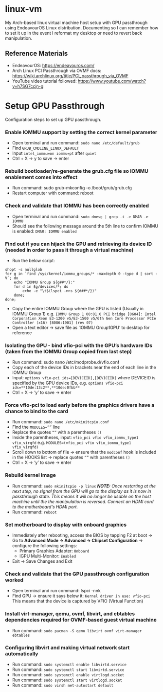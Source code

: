# linux-vm
My Arch-based linux virtual machine host setup with GPU passthrough using EndeavourOS Linux distribution. Documenting so I can remember how to set it up in the event I reformat my desktop or need to revert back manipulation.

## Reference Materials
- EndeavourOS: https://endeavouros.com/
- Arch Linux PCI Passthrough via OVMF docs: https://wiki.archlinux.org/title/PCI_passthrough_via_OVMF
- YouTube video tutorial followed: https://www.youtube.com/watch?v=h7SG7ccjn-g

# Setup GPU Passthrough
Configuration steps to set up GPU passthrough.

### Enable IOMMU support by setting the correct kernel parameter
- Open terminal and run command: `sudo nano /etc/default/grub`
- Find `GRUB_CMDLINE_LINUX_DEFAULT`
- Input `intel_iommu=on iommu=pt` after `quiet`
- Ctrl + X → y to save → enter

### Rebuild bootloader/re-generate the grub.cfg file so IOMMU enablement comes into effect
- Run command: sudo grub-mkconfig -o /boot/grub/grub.cfg
- Restart computer with command: reboot

### Check and validate that IOMMU has been correctly enabled
- Open terminal and run command: `sudo dmesg | grep -i -e DMAR -e IOMMU`
- Should see the following message around the 5th line to confirm IOMMU is enabled: `DMAR: IOMMU enabled`

### Find out if you can hijack the GPU and retrieving its device ID (needed in order to pass it through a virtual machine)
- Run the below script:
```
shopt -s nullglob
for g in `find /sys/kernel/iommu_groups/* -maxdepth 0 -type d | sort -V`; do
    echo "IOMMU Group ${g##*/}:"
    for d in $g/devices/*; do
        echo -e "\t$(lspci -nns ${d##*/})"
    done;
done;
```
- Copy the entire IOMMU Group where the GPU is listed (Usually in IOMMU Group 1) e.g. `IOMMU Group 1 00:01.0 PCI bridge [0604]: Intel Corporation Xeon E3-1200 v5/E3-1500 v5/6th Gen Core Processor PCIe Controller (x16) [8086:1901] (rev 07)`
- Open a text editor → save file as ‘IOMMU Group1GPU’ to desktop for reference

### Isolating the GPU - bind vfio-pci with the GPU’s hardware IDs (taken from the IOMMU Group copied from last step)
- Run command: sudo nano /etc/modprobe.d/vfio.conf
- Copy each of the device IDs in brackets near the end of each line in the IOMMU Group
- Input: `options vfio-pci ids=[DEVICEID],[DEVICEID]` where DEVICEID is specified by the GPU device IDs, e.g. `options vfio-pci ids=**10de:13c2**,**10de:0fbb**`
- Ctrl + X → ‘y’ to save → enter

### Force vfio-pci to load early before the graphics drivers have a chance to bind to the card
- Run command: `sudo nano /etc/mkinitcpio.conf`
- Find the `MODULES=””` line
- Replace the quotes `“”` with a parentheses `()`
- Inside the parentheses, input: `vfio_pci vfio vfio_iommu_type1 vfio_virqfd` e.g. `MODULES=(vfio_pci vfio vfio_iommu_type1 vfio_virqfd)`
- Scroll down to bottom of file → ensure that the `modconf` hook is included in the HOOKS list → replace quotes `“”` with parentheses `()`
- Ctrl + X → ‘y’ to save → enter

### Rebuild kernel image
- Run command: `sudo mkinitcpio -p linux`
_**NOTE:** Once restarting at the next step, no signal from the GPU will go to the display as it is now in passthrough state. This means it will no longer be usable on the host machine until the the manipulation is reversed. Connect an HDMI cord to the motherboard's HDMI port._
- Run command: `reboot`

### Set motherboard to display with onboard graphics
- Immediately after rebooting, access the BIOS by tapping F2 at boot → Go to **Advanced Mode → Advanced → Chipset Configuration** → configure the following settings:
    - Primary Graphics Adapter: `Onboard`
    - IGPU Multi-Monitor: `Enabled`
- Exit → Save Changes and Exit

### Check and validate that the GPU passthrough configuration worked
- Open terminal and run command: lspci -nnk
- Find GPU → ensure it says below it: `Kernel driver in use: vfio-pci` This means that the device is captured by VFIO (Virtual Function)

### Install virt-manager, qemu, ovmf, libvirt, and ebtables dependencies required for OVMF-based guest virtual machine
- Run command: `sudo pacman -S qemu libvirt ovmf virt-manager ebtables`

### Configuring libvirt and making virtual network start automatically
- Run command: `sudo systemctl enable libvirtd.service`
- Run command: `sudo systemctl start libvirtd.service`
- Run command: `sudo systemctl enable virtlogd.socket`
- Run command: `sudo systemctl start virtlogd.socket`
- Run command: `sudo virsh net-autostart default`
